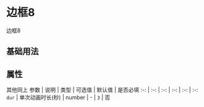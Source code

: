 <!-- 加载 demo 组件 start -->
<script setup>
import demo from './demo.vue'
</script>
<!-- 加载 demo 组件 end -->

<!-- 正文开始 -->

# 边框8

边框8

## 基础用法
<Preview comp-name="BorderBox8" demo-name="demo">
  <demo />
</Preview>

## 属性
其他同上
参数 | 说明 | 类型 | 可选值 | 默认值 | 是否必填
:-: | :-: | :-: | :-: | :-: | :-:
`dur` | 单次动画时长(秒) | number | - | `3` | 否 
